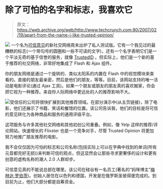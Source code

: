 # 除了可怕的名字和标志，我喜欢它

> 原文：<https://web.archive.org/web/http://www.techcrunch.com:80/2007/02/19/apart-from-the-name-i-like-trusted-opinion/>

[![](img/75ff61ee4d1ab6facbbd3522a5000d7f.png)](https://web.archive.org/web/20210119173725/http://www.trustedopinion.com/) 一个名为[可信意见](https://web.archive.org/web/20210119173725/http://www.trustedopinion.com/)的新社交网络周末出炉了私人测试版。它有一个我见过的最糟糕的标志(一个带勾号的圆圈和一些不可读的文字)，还有一个名字表明它们是一个平淡无奇的基于信誉的服务，就像 [TrustedID](https://web.archive.org/web/20210119173725/http://www.beta.techcrunch.com/2006/03/13/trustedid-this-is-important/) 。但实际上，他们是一个新的基于推荐的社交网络，非常好地集成了 Flash 和 Ajax 组件。

你的朋友网络是通过一个旋转的、类似太阳系的内置在 Flash 中的视觉模块来查看的。直接的朋友最亲密，然后是他们的朋友，等等。目前，该网站支持的唯一活动是电影评论(通过 Ajax 工具)。如果一个朋友或朋友的朋友真的喜欢搬家，你会把它视为一种推荐。来自你人际网络中更远处的人的推荐影响不大。

![](img/a1c962a12947d046e52b2102664ce7f2.png)受信任的公司将很快扩展到其他推荐领域。在部分演示中(从主页链接)，除了电影，他们还展示了书籍、笑话和餐馆的位置。该公司告诉我，他们的目标是将可信的意见转化为各种商品和服务的通用评级平台。

这项服务与许多其他社交网络和其他初创公司重叠。例如，像 Yelp 这样的推荐/评论网站。快速增长的 Flixster 也是一个竞争对手，尽管 Trusted Opinion 将更加努力地推广朋友推荐的电影。

我不会仅仅因为可怕的标志和公司名称(包括实际上可以在字典中找到的单词(所有元音都完好无损))来判断可信的观点，但这显然会让那些寻求更奢侈的设计和更有创意的虚构名称的潮人 2.0 人群却步。

可信意见真的不能说总部在哪里。该公司在硅谷有一名员工(著名的“妈咪博主”[梅林达·罗伯茨](https://web.archive.org/web/20210119173725/http://www.themommyblog.net/))。创始人居住在以色列和德国，开发是在俄罗斯圣彼得堡完成的。到目前为止，他们大部分都是自筹资金。